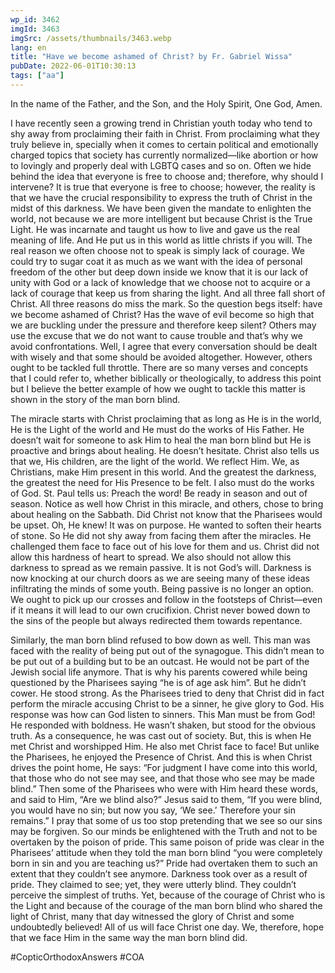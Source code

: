 ```yaml
---
wp_id: 3462
imgId: 3463
imgSrc: /assets/thumbnails/3463.webp
lang: en
title: "Have we become ashamed of Christ? by Fr. Gabriel Wissa"
pubDate: 2022-06-01T10:30:13
tags: ["aa"]
---
```


<!-- page: 6 -->

<p>In the name of the Father, and the Son, and the Holy Spirit, One God, Amen. </p>
<p>I have recently seen a growing trend in Christian youth today who tend to shy away from proclaiming their faith in Christ. From proclaiming what they truly believe in, specially when it comes to certain political and emotionally charged topics that society has currently normalized—like abortion or how to lovingly and properly deal with LGBTQ cases and so on. Often we hide behind the idea that everyone is free to choose and; therefore, why should I intervene? It is true that everyone is free to choose; however, the reality is that we have the crucial responsibility to express the truth of Christ in the midst of this darkness. We have been given the mandate to enlighten the world, not because we are more intelligent but because Christ is the True Light. He was incarnate and taught us how to live and gave us the real meaning of life. And He put us in this world as little christs if you will. The real reason we often choose not to speak is simply lack of courage. We could try to sugar coat it as much as we want with the idea of personal freedom of the other but deep down inside we know that it is our lack of unity with God or a lack of knowledge that we choose not to acquire or a lack of courage that keep us from sharing the light. And all three fall short of Christ. All three reasons do miss the mark. So the question begs itself: have we become ashamed of Christ? Has the wave of evil become so high that we are buckling under the pressure and therefore keep silent? Others may use the excuse that we do not want to cause trouble and that’s why we avoid confrontations. Well, I agree that every conversation should be dealt with wisely and that some should be avoided altogether. However, others ought to be tackled full throttle. There are so many verses and concepts that I could refer to, whether biblically or theologically, to address this point but I believe the better example of how we ought to tackle this matter is shown in the story of the man born blind.   </p>
<p>The miracle starts with Christ proclaiming that as long as He is in the world, He is the Light of the world and He must do the works of His Father. He doesn’t wait for someone to ask Him to heal the man born blind but He is proactive and brings about healing. He doesn’t hesitate. Christ also tells us that we, His children, are the light of the world. We reflect Him. We, as Christians, make Him present in this world. And the greatest the darkness, the greatest the need for His Presence to be felt. I also must do the works of God. St. Paul tells us: Preach the word! Be ready in season and out of season. Notice as well how Christ in this miracle, and others, chose to bring about healing on the Sabbath. Did Christ not know that the Pharisees would be upset. Oh, He knew! It was on purpose. He wanted to soften their hearts of stone. So He did not shy away from facing them after the miracles. He challenged them face to face out of his love for them and us. Christ did not allow this hardness of heart to spread. We also should not allow this darkness to spread as we remain passive. It is not God’s will. Darkness is now knocking at our church doors as we are seeing many of these ideas infiltrating the minds of some youth. Being passive is no longer an option. We ought to pick up our crosses and follow in the footsteps of Christ—even if it means it will lead to our own crucifixion. Christ never bowed down to the sins of the people but always redirected them towards repentance.  </p>
<p>Similarly, the man born blind refused to bow down as well. This man was faced with the reality of being put out of the synagogue. This didn’t mean to be put out of a building but to be an outcast. He would not be part of the Jewish social life anymore. That is why his parents cowered while being questioned by the Pharisees saying “he is of age ask him”. But he didn’t cower. He stood strong. As the Pharisees tried to deny that Christ did in fact perform the miracle accusing Christ to be a sinner, he give glory to God. His response was how can God listen to sinners. This Man must be from God! He responded with boldness. He wasn’t shaken, but stood for the obvious truth. As a consequence, he was cast out of society. But, this is when He met Christ and worshipped Him. He also met Christ face to face! But unlike the Pharisees, he enjoyed the Presence of Christ. And this is when Christ drives the point home, He says: “For judgment I have come into this world, that those who do not see may see, and that those who see may be made blind.” Then some of the Pharisees who were with Him heard these words, and said to Him, “Are we blind also?” Jesus said to them, “If you were blind, you would have no sin; but now you say, ‘We see.’ Therefore your sin remains.” I pray that some of us too stop pretending that we see so our sins may be forgiven. So our minds be enlightened with the Truth and not to be overtaken by the poison of pride. This same poison of pride was clear in the Pharisees’ attitude when they told the man born blind “you were completely born in sin and you are teaching us?” Pride had overtaken them to such an extent that they couldn’t see anymore. Darkness took over as a result of pride. They claimed to see; yet, they were utterly blind. They couldn’t perceive the simplest of truths. Yet, because of the courage of Christ who is the Light and because of the courage of the man born blind who shared the light of Christ, many that day witnessed the glory of Christ and some undoubtedly believed! All of us will face Christ one day. We, therefore, hope that we face Him in the same way the man born blind did. </p>
<p>#CopticOrthodoxAnswers #COA </p>
